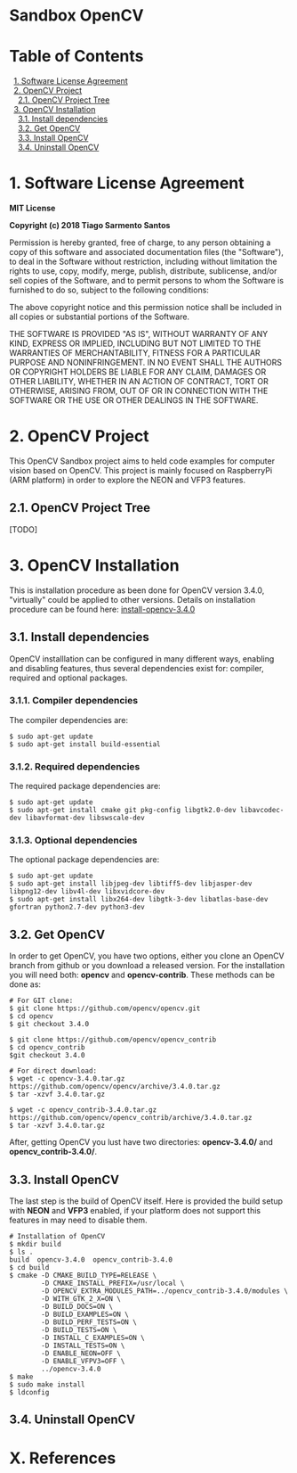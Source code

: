 # Sandbox OpenCV

# Table of Contents
&nbsp;&nbsp;[1. Software License Agreement](#1-software-license-agreement)
<a name="1. Software License Agreement"/>  
&nbsp;&nbsp;[2. OpenCV Project](#2-opencv-project)
<a name="2. OpenCV Project"/>  
&nbsp;&nbsp;&nbsp;&nbsp;[2.1. OpenCV Project Tree](#21-opencv-project-tree)
<a name="2.1. OpenCV Project Tree"/>  
&nbsp;&nbsp;[3. OpenCV Installation](#3-opencv-installation)
<a name="3. OpenCV Installation"/>  
&nbsp;&nbsp;&nbsp;&nbsp;[3.1. Install dependencies](#31-install-dependencies)
<a name="3.1. Install dependencies"/>  
&nbsp;&nbsp;&nbsp;&nbsp;[3.2. Get OpenCV](#32-get-opencv)
<a name="3.2. Get OpenCV"/>  
&nbsp;&nbsp;&nbsp;&nbsp;[3.3. Install OpenCV](#33-install-opencv)
<a name="3.3. Install OpenCV"/>  
&nbsp;&nbsp;&nbsp;&nbsp;[3.4. Uninstall OpenCV](#34-uninstall-opencv)
<a name="3.4. Uninstall OpenCV"/>  

# 1. Software License Agreement
**MIT License**

**Copyright (c) 2018 Tiago Sarmento Santos**

Permission is hereby granted, free of charge, to any person obtaining a copy
of this software and associated documentation files (the "Software"), to deal
in the Software without restriction, including without limitation the rights
to use, copy, modify, merge, publish, distribute, sublicense, and/or sell
copies of the Software, and to permit persons to whom the Software is
furnished to do so, subject to the following conditions:

The above copyright notice and this permission notice shall be included in all
copies or substantial portions of the Software.

THE SOFTWARE IS PROVIDED "AS IS", WITHOUT WARRANTY OF ANY KIND, EXPRESS OR
IMPLIED, INCLUDING BUT NOT LIMITED TO THE WARRANTIES OF MERCHANTABILITY,
FITNESS FOR A PARTICULAR PURPOSE AND NONINFRINGEMENT. IN NO EVENT SHALL THE
AUTHORS OR COPYRIGHT HOLDERS BE LIABLE FOR ANY CLAIM, DAMAGES OR OTHER
LIABILITY, WHETHER IN AN ACTION OF CONTRACT, TORT OR OTHERWISE, ARISING FROM,
OUT OF OR IN CONNECTION WITH THE SOFTWARE OR THE USE OR OTHER DEALINGS IN THE
SOFTWARE.

# 2. OpenCV Project
This OpenCV Sandbox project aims to held code examples for computer vision based on OpenCV.
This project is mainly focused on RaspberryPi (ARM platform) in order to explore the NEON and VFP3 features.

## 2.1. OpenCV Project Tree
[TODO]

# 3. OpenCV Installation
This is installation procedure as been done for OpenCV version 3.4.0, "virtually" could be applied to other versions.
Details on installation procedure can be found here: [install-opencv-3.4.0]( https://docs.opencv.org/3.4.0/d7/d9f/tutorial_linux_install.html "OpenCV-3.4.0 Installation Guide")

## 3.1. Install dependencies
OpenCV installlation can be configured in many different ways, enabling and disabling features, thus several dependencies exist for: compiler, required and optional packages.

### 3.1.1. Compiler dependencies
The compiler dependencies are:
```
$ sudo apt-get update
$ sudo apt-get install build-essential
```

### 3.1.2. Required dependencies
The required package dependencies are:
```
$ sudo apt-get update
$ sudo apt-get install cmake git pkg-config libgtk2.0-dev libavcodec-dev libavformat-dev libswscale-dev
```

### 3.1.3. Optional dependencies
The optional package dependencies are:
```
$ sudo apt-get update
$ sudo apt-get install libjpeg-dev libtiff5-dev libjasper-dev libpng12-dev libv4l-dev libxvidcore-dev 
$ sudo apt-get install libx264-dev libgtk-3-dev libatlas-base-dev gfortran python2.7-dev python3-dev
```

## 3.2. Get OpenCV
In order to get OpenCV, you have two options, either you clone an OpenCV branch from github or you download a released version.
For the installation you will need both: **opencv** and **opencv-contrib**.
These methods can be done as:
```
# For GIT clone:
$ git clone https://github.com/opencv/opencv.git
$ cd opencv
$ git checkout 3.4.0

$ git clone https://github.com/opencv/opencv_contrib
$ cd opencv_contrib
$git checkout 3.4.0

# For direct download:
$ wget -c opencv-3.4.0.tar.gz https://github.com/opencv/opencv/archive/3.4.0.tar.gz
$ tar -xzvf 3.4.0.tar.gz

$ wget -c opencv_contrib-3.4.0.tar.gz https://github.com/opencv/opencv_contrib/archive/3.4.0.tar.gz
$ tar -xzvf 3.4.0.tar.gz
```
After, getting OpenCV you lust have two directories: **opencv-3.4.0/** and **opencv_contrib-3.4.0/**.

## 3.3. Install OpenCV
The last step is the build of OpenCV itself.
Here is provided the build setup with **NEON** and **VFP3** enabled, if your platform does not support this features in may need to disable them.
```
# Installation of OpenCV
$ mkdir build
$ ls .
build  opencv-3.4.0  opencv_contrib-3.4.0
$ cd build
$ cmake -D CMAKE_BUILD_TYPE=RELEASE \
        -D CMAKE_INSTALL_PREFIX=/usr/local \
        -D OPENCV_EXTRA_MODULES_PATH=../opencv_contrib-3.4.0/modules \
        -D WITH_GTK_2_X=ON \
        -D BUILD_DOCS=ON \
        -D BUILD_EXAMPLES=ON \
        -D BUILD_PERF_TESTS=ON \
        -D BUILD_TESTS=ON \
        -D INSTALL_C_EXAMPLES=ON \
        -D INSTALL_TESTS=ON \
        -D ENABLE_NEON=OFF \
        -D ENABLE_VFPV3=OFF \
        ../opencv-3.4.0
$ make
$ sudo make install
$ ldconfig
```
## 3.4. Uninstall OpenCV

# X. References
